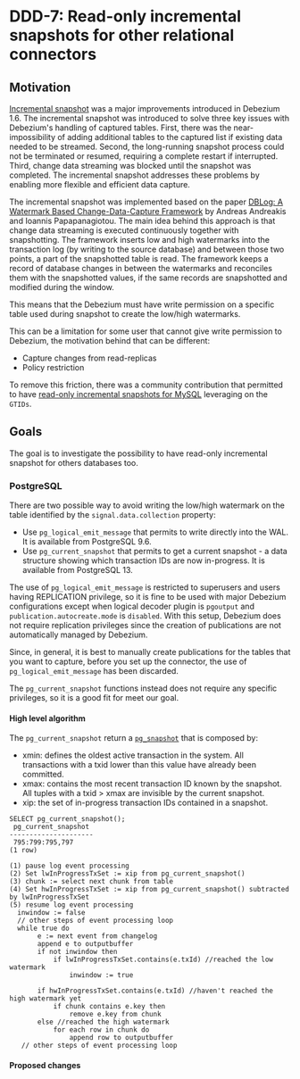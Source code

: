 # DDD-7: Read-only incremental snapshots for other relational connectors

## Motivation
[Incremental snapshot](https://debezium.io/blog/2021/10/07/incremental-snapshots/) was a major improvements introduced in Debezium 1.6. 
The incremental snapshot was introduced to solve three key issues with Debezium's handling of captured tables. 
First, there was the near-impossibility of adding additional tables to the captured list if existing data needed to be streamed. 
Second, the long-running snapshot process could not be terminated or resumed, requiring a complete restart if interrupted. 
Third, change data streaming was blocked until the snapshot was completed. 
The incremental snapshot addresses these problems by enabling more flexible and efficient data capture.

The incremental snapshot was implemented based on the paper [DBLog: A Watermark Based Change-Data-Capture Framework](https://arxiv.org/pdf/2010.12597v1) by Andreas Andreakis and Ioannis Papapanagiotou.
The main idea behind this approach is that change data streaming is executed continuously together with snapshotting. 
The framework inserts low and high watermarks into the transaction log (by writing to the source database) and between those two points, a part of the snapshotted table is read. 
The framework keeps a record of database changes in between the watermarks and reconciles them with the snapshotted values, if the same records are snapshotted and modified during the window.

This means that the Debezium must have write permission on a specific table used during snapshot to create the low/high watermarks. 

This can be a limitation for some user that cannot give write permission to Debezium, the motivation behind that can be different:

* Capture changes from read-replicas
* Policy restriction

To remove this friction, there was a community contribution that permitted to have [read-only incremental snapshots for MySQL](https://debezium.io/blog/2022/04/07/read-only-incremental-snapshots/) leveraging on the `GTIDs`.

## Goals

The goal is to investigate the possibility to have read-only incremental snapshot for others databases too. 

### PostgreSQL

There are two possible way to avoid writing the low/high watermark on the table identified by the `signal.data.collection` property:

* Use `pg_logical_emit_message` that permits to write directly into the WAL. It is available from PostgreSQL 9.6.
* Use `pg_current_snapshot` that permits to get a current snapshot - a data structure showing which transaction IDs are now in-progress. It is available from PostgreSQL 13.

The use of `pg_logical_emit_message` is restricted to superusers and users having REPLICATION privilege, 
so it is fine to be used with major Debezium configurations except when logical decoder plugin is `pgoutput` and `publication.autocreate.mode` is `disabled`. 
With this setup, Debezium does not require replication privileges since the creation of publications are not automatically managed by Debezium.

Since, in general, it is best to manually create publications for the tables that you want to capture, before you set up the connector, the use of `pg_logical_emit_message` has been discarded.

The `pg_current_snapshot` functions instead does not require any specific privileges, so it is a good fit for meet our goal. 

#### High level algorithm
The `pg_current_snapshot` return a [`pg_snapshot`](https://github.com/postgres/postgres/blob/06c418e163e913966e17cb2d3fb1c5f8a8d58308/src/include/utils/snapshot.h#L142) that is composed by:

* xmin: defines the oldest active transaction in the system. All transactions with a txid lower than this value have already been committed.
* xmax: contains the most recent transaction ID known by the snapshot. All tuples with a txid > xmax are invisible by the current snapshot.
* xip: the set of in-progress transaction IDs contained in a snapshot.

```shell
SELECT pg_current_snapshot();
 pg_current_snapshot 
---------------------
 795:799:795,797
(1 row)
```

```text
(1) pause log event processing
(2) Set lwInProgressTxSet := xip from pg_current_snapshot()
(3) chunk := select next chunk from table
(4) Set hwInProgressTxSet := xip from pg_current_snapshot() subtracted by lwInProgressTxSet
(5) resume log event processing
  inwindow := false
  // other steps of event processing loop
  while true do
       e := next event from changelog
       append e to outputbuffer
       if not inwindow then
           if lwInProgressTxSet.contains(e.txId) //reached the low watermark
               inwindow := true
       
       if hwInProgressTxSet.contains(e.txId) //haven't reached the high watermark yet
           if chunk contains e.key then
               remove e.key from chunk
       else //reached the high watermark
           for each row in chunk do
               append row to outputbuffer
   // other steps of event processing loop
```
#### Proposed changes

